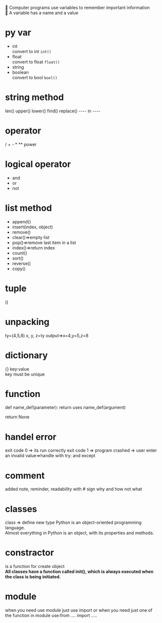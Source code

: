 🌟 Computer programs use variables to remember important information
<br>
🌟 A variable has a name and a value

# py var
- int <br> convert to int `int()`
- float <br>convert to float `float()`
- string 
- boolean  <br>convert to bool `bool()`

# string method
len()
upper()
lower()
find()
replace()
---- in ----

# operator
/ + - *
** power

# logical operator
* and
* or
* not

# list method
- append()
- insert(index, object)
- remove()
- clear()=>empty list
- pop()=>remove last item in a list
- index()=>return index
- count()
- sort()
- reverse()
- copy()

# tuple
()
# unpacking
ty=(4,5,8)
x, y, z=ty
output=>x=4,y=5,z=8
# dictionary
{}
key:value<br>
key must be unique
# function
def name_def(parameter): 
    return uses
name_def(argument) 

return None
# handel error
exit code 0 => its run correctly
exit code 1 => program crashed => user enter an invalid value=>handle with try: and except

# comment
added note, reminder, readability
with # sign
why and how not what
# classes
class => define new type
Python is an object-oriented programming language.
<br>
Almost everything in Python is an object, with its properties and methods.
# constractor
is a function for create object<br>
**All classes have a function called __init__(), which is always executed when the class is being initiated.**
# module
when you need use module 
just use import or when you need just one of the function in module use:from .... import .....

